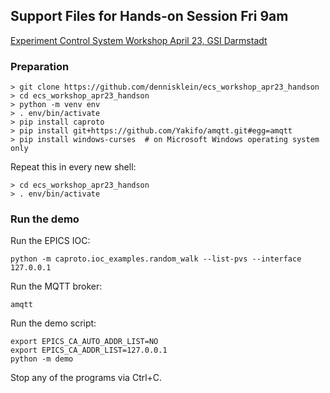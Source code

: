 ## Support Files for Hands-on Session Fri 9am

[Experiment Control System Workshop April 23, GSI Darmstadt](https://indico.gsi.de/event/17490)

### Preparation

```console
> git clone https://github.com/dennisklein/ecs_workshop_apr23_handson
> cd ecs_workshop_apr23_handson
> python -m venv env
> . env/bin/activate
> pip install caproto
> pip install git+https://github.com/Yakifo/amqtt.git#egg=amqtt
> pip install windows-curses  # on Microsoft Windows operating system only
```

Repeat this in every new shell:
```console
> cd ecs_workshop_apr23_handson
> . env/bin/activate
```

### Run the demo

Run the EPICS IOC:
```console
python -m caproto.ioc_examples.random_walk --list-pvs --interface 127.0.0.1
```

Run the MQTT broker:
```console
amqtt
```

Run the demo script:
```console
export EPICS_CA_AUTO_ADDR_LIST=NO
export EPICS_CA_ADDR_LIST=127.0.0.1
python -m demo
```

Stop any of the programs via Ctrl+C.
